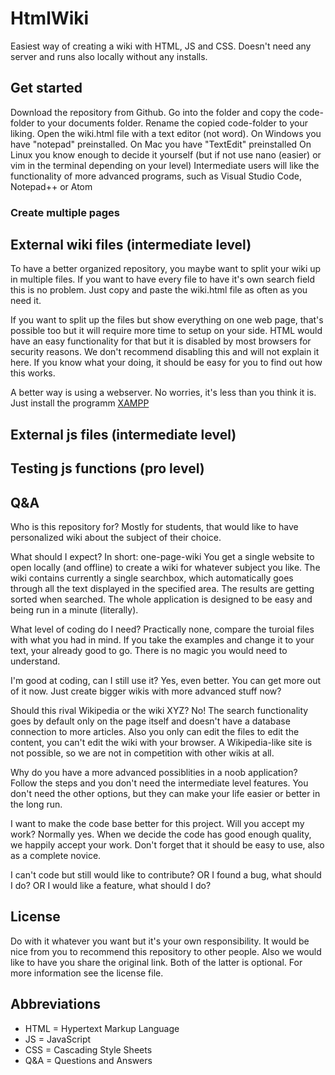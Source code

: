 # HtmlWiki

Easiest way of creating a wiki with HTML, JS and CSS. Doesn't need any server and runs also locally without any installs.

## Get started

Download the repository from Github.
Go into the folder and copy the code-folder to your documents folder.
Rename the copied code-folder to your liking.
Open the wiki.html file with a text editor (not word).
    On Windows you have "notepad" preinstalled.
    On Mac you have "TextEdit" preinstalled
    On Linux you know enough to decide it yourself 
        (but if not use nano (easier) or vim in the terminal depending on your level)
    Intermediate users will like the functionality of more advanced programs, such as Visual Studio Code, Notepad++ or Atom

### Create multiple pages


## External wiki files (intermediate level)

To have a better organized repository, you maybe want to split your wiki up in multiple files.
If you want to have every file to have it's own search field this is no problem.
Just copy and paste the wiki.html file as often as you need it.

If you want to split up the files but show everything on one web page, that's possible too
but it will require more time to setup on your side.
HTML would have an easy functionality for that but it is disabled by most browsers for security reasons.
We don't recommend disabling this and will not explain it here. 
If you know what your doing, it should be easy for you to find out how this works.

A better way is using a webserver. No worries, it's less than you think it is. 
Just install the programm [XAMPP](https://www.apachefriends.org/index.html)


## External js files (intermediate level)

## Testing js functions (pro level)


## Q&A

Who is this repository for?
Mostly for students, that would like to have personalized wiki about the subject of their choice.

What should I expect?
In short: one-page-wiki
You get a single website to open locally (and offline) to create a wiki for whatever subject you like.
The wiki contains currently a single searchbox, which automatically goes through all the text displayed in the specified area.
The results are getting sorted when searched.
The whole application is designed to be easy and being run in a minute (literally).

What level of coding do I need?
Practically none, compare the turoial files with what you had in mind.
If you take the examples and change it to your text, your already good to go.
There is no magic you would need to understand.

I'm good at coding, can I still use it?
Yes, even better. You can get more out of it now. Just create bigger wikis with more advanced stuff now?

Should this rival Wikipedia or the wiki XYZ?
No! The search functionality goes by default only on the page itself and doesn't have a database connection to more articles.
Also you only can edit the files to edit the content, you can't edit the wiki with your browser.
A Wikipedia-like site is not possible, so we are not in competition with other wikis at all.

Why do you have a more advanced possiblities in a noob application?
Follow the steps and you don't need the intermediate level features. 
You don't need the other options, but they can make your life easier or better in the long run.

I want to make the code base better for this project. Will you accept my work?
Normally yes. When we decide the code has good enough quality, we happily accept your work.
Don't forget that it should be easy to use, also as a complete novice.

I can't code but still would like to contribute? OR I found a bug, what should I do? OR I would like a feature, what should I do?

## License

Do with it whatever you want but it's your own responsibility.
It would be nice from you to recommend this repository to other people.
Also we would like to have you share the original link.
Both of the latter is optional.
For more information see the license file.

## Abbreviations

* HTML = Hypertext Markup Language
* JS = JavaScript
* CSS = Cascading Style Sheets
* Q&A = Questions and Answers
